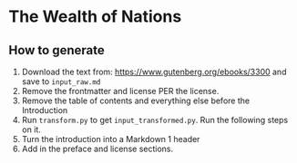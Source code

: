 # The Wealth of Nations

## How to generate

1. Download the text from: https://www.gutenberg.org/ebooks/3300 and save to `input_raw.md`
2. Remove the frontmatter and license PER the license.
3. Remove the table of contents and everything else before the Introduction
4. Run `transform.py` to get `input_transformed.py`. Run the following steps on it.
5. Turn the introduction into a Markdown 1 header
6. Add in the preface and license sections.
